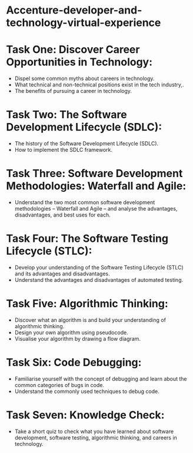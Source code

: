 # Accenture-developer-and-technology-virtual-experience

# Task One: Discover Career Opportunities in Technology:
- Dispel some common myths about careers in technology.
- What technical and non-technical positions exist in the tech industry,.
- The benefits of pursuing a career in technology.

# Task Two: The Software Development Lifecycle (SDLC):
- The history of the Software Development Lifecycle (SDLC).
- How to implement the SDLC framework.

# Task Three: Software Development Methodologies: Waterfall and Agile:
- Understand the two most common software development methodologies – Waterfall and Agile – and analyse the advantages, disadvantages, and best uses for each.

# Task Four: The Software Testing Lifecycle (STLC):
- Develop your understanding of the Software Testing Lifecycle (STLC) and its advantages and disadvantages.
- Understand the advantages and disadvantages of automated testing.

# Task Five: Algorithmic Thinking:
- Discover what an algorithm is and build your understanding of algorithmic thinking.
- Design your own algorithm using pseudocode.
- Visualise your algorithm by drawing a flow diagram.

# Task Six: Code Debugging:
- Familiarise yourself with the concept of debugging and learn about the common categories of bugs in code.
- Understand the commonly used techniques to debug code.

# Task Seven: Knowledge Check:
- Take a short quiz to check what you have learned about software development, software testing, algorithmic thinking, and careers in technology.
